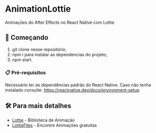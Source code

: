 # AnimationLottie

Animações do After Effects no React Native com Lottie

## 🚀 Começando

1) git clone nesse repositório;
2) npm i para instalar as dependencias do projeto;
3) npm start.

### 📋 Pré-requisitos

Necessário ter as dependências padrão do React Native. Caso não tenha instalado consulte: https://reactnative.dev/docs/environment-setup


## 🛠️ Para mais detalhes


* [Lottie](https://airbnb.io/lottie/#/react-native) - Biblioteca de Animação
* [LottieFiles](https://lottiefiles.com/) - Encontre Animações gratuitas



